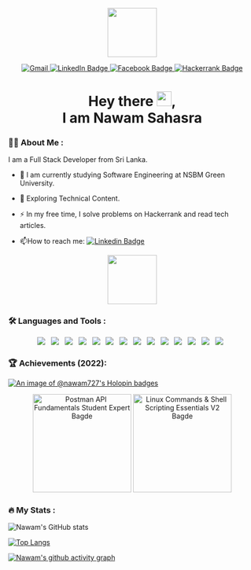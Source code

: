<div id="header" align="center">

  <img src="https://media0.giphy.com/media/du3J3cXyzhj75IOgvA/giphy.gif?cid=ecf05e47o80hhksvnhrhmvheoy280a5co20nvshg90yqoy4m&rid=giphy.gif&ct=g" width="100"/> <br>
  <div id="badges">
  <a href="mailto:nawamdenawakage@gmail.com">
    <img src="https://img.shields.io/badge/gmail-EA4335?style=for-the-badge&logo=gmail&logoColor=white" alt="Gmail"/>
  </a>
  <a href="https://www.linkedin.com/in/nawamsahasra" target="_blank">
    <img src="https://img.shields.io/badge/LinkedIn-blue?style=for-the-badge&logo=linkedin&logoColor=white" alt="LinkedIn Badge"/>
  </a>
  <a href="https://www.facebook.com/nawam727/" target="_blank">
    <img src="https://img.shields.io/badge/facebook-1877F2?style=for-the-badge&logo=facebook&logoColor=white" alt="Facebook Badge"/>
  </a>
  <a href="https://www.hackerrank.com/nawamdenawakage" target="_blank">
    <img src="https://img.shields.io/badge/Hackerrank-00EA64?style=for-the-badge&logo=hackerrank&logoColor=white" alt="Hackerrank Badge"/>
  </a>
</div>
<img src="https://gpvc.arturio.dev/nawam727" alt=""/>
<h1>
  Hey there <img src="https://media.giphy.com/media/hvRJCLFzcasrR4ia7z/giphy.gif" width="30px"/>,<br/> I am Nawam Sahasra 
</h1>
</div>

### :man_technologist: About Me :

I am a Full Stack Developer from Sri Lanka.

- :telescope: I am currently studying Software Engineering at NSBM Green University.

- :seedling: Exploring Technical Content.

- :zap: In my free time, I solve problems on Hackerrank and read tech articles.

- :mailbox:How to reach me: [![Linkedin Badge](https://img.shields.io/badge/-Nawam-blue?style=flat&logo=Linkedin&logoColor=white)](https://www.linkedin.com/in/nawamsahasra)

<div align="center">
  <img src="https://media1.giphy.com/media/HscDLzkO8EOTmgkhQP/giphy.gif?cid=ecf05e47z54gen5j3ffujn24mkeqdm4e683rjvcnumdqgws8&rid=giphy.gif&ct=g" width="100"/>
  </div>

### :hammer_and_wrench: Languages and Tools :

<div id="header" align="center">
<img src="https://img.shields.io/badge/-Java-red?style=flat-square&logo=java"/>&nbsp;&nbsp;
<img src="https://img.shields.io/badge/Javascript-ffb13b?style=flat-square&logo=javascript&logoColor=white"/>&nbsp;&nbsp;
<img src="https://img.shields.io/badge/-React.js-2088FF?style=flat-square&logo=react"/>&nbsp;&nbsp;
<img src="https://img.shields.io/badge/Node.js-339933?style=flat-square&logo=Node.js&logoColor=white"/>&nbsp;&nbsp;
<img src="https://img.shields.io/badge/-Flutter-02569B?style=flat-square&logo=flutter"/>&nbsp;&nbsp;
<img src="https://img.shields.io/badge/PHP-777BB4?style=flat-square&logo=php&logoColor=white"/>&nbsp;&nbsp;
<img src="https://img.shields.io/badge/MySQL-4479A1?style=flat-square&logo=mysql&logoColor=white"/>&nbsp;&nbsp;
<img src="https://img.shields.io/badge/HTML-E34F26?logo=html5&style=flat-square&logoColor=white"/>&nbsp;&nbsp;
<img src="https://img.shields.io/badge/CSS-1572B6?logo=css3&style=flat-square&logoColor=white"/>&nbsp;&nbsp;
<img src="https://img.shields.io/badge/Wordpress-1572B6?style=flat-square&logo=wordpress"/>&nbsp;&nbsp;
<img src="https://img.shields.io/badge/-figma-F24E1E?style=flat-square&logo=figma&logoColor=white"/>&nbsp;&nbsp;
<img src="https://img.shields.io/badge/-GitHub-181717?style=flat-square&logo=github"/>&nbsp;&nbsp;
<img src="https://img.shields.io/badge/-Git-F05032?style=flat-square&logo=git&logoColor=white"/>&nbsp;&nbsp;
<img src="https://img.shields.io/badge/Firebase-007ACC?style=flat-square&logo=firebase"/>&nbsp;&nbsp;

</div>

### 🏆 Achievements (2022):
[![An image of @nawam727's Holopin badges](https://holopin.me/nawam727)](https://holopin.io/@nawam727)
<div align=center>
  <img width="200" src="https://user-images.githubusercontent.com/86360412/214757966-662518c6-1388-45c1-8cc3-398c9ba11a28.png" alt="Postman API Fundamentals Student Expert Bagde" />
  <img width="200" src="https://github.com/nawam727/devops_project/assets/86096042/3d0f1b9f-26a9-4db7-b522-40dc15b8cf64" alt="Linux Commands & Shell Scripting Essentials V2 Bagde" />
</div>

### :fire: My Stats :

![Nawam's GitHub stats](https://github-readme-stats.vercel.app/api?username=nawam727&show_icons=true&theme=dark&include_all_commits=true)

[![Top Langs](https://github-readme-stats.vercel.app/api/top-langs/?username=nawam727&layout=compact&theme=dark)](https://github.com/nawam727/github-readme-stats)

[![Nawam's github activity graph](https://github-readme-activity-graph.vercel.app/graph?username=nawam727&theme=github-compact)](https://github.com/ashutosh00710/github-readme-activity-graph)
  


  


<!-- Resources -->
<!-- GitHub Stats: https://github.com/anuraghazra/github-readme-stats -->
